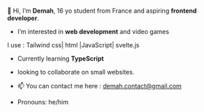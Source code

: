 👋 Hi, I’m **Demah**, 16 yo student from France and aspiring **frontend developer**.

- I’m interested in **web development** and video games

I use :
Tailwind css| html |JavaScript| svelte.js

- Currently learning **TypeScript**

- looking to collaborate on small websites.

- 📫 You can contact me here : demah.contact@gmail.com

- Pronouns: he/him

<!---
Dem4h/Dem4h is a ✨ special ✨ repository because its `README.md` (this file) appears on your GitHub profile.
You can click the Preview link to take a look at your changes.
--->
